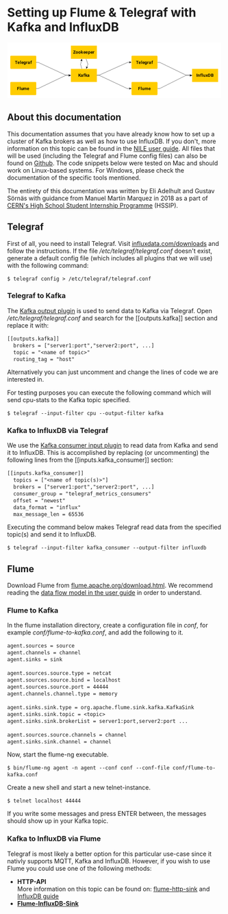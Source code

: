 # Setting up Flume & Telegraf with Kafka and InfluxDB
![image](graph1.png "Graphical representation of the setup")

## About this documentation
This documentation assumes that you have already know how to set up a cluster of Kafka brokers as well as how to use InfluxDB. If you don't, more information on this topic can be found in the [NILE user guide](http://nile-user-guide.web.cern.ch/). All files that will be used (including the Telegraf and Flume config files) can also be found on [Github](https://github.com/gruffo/CERN-HSSIP-Kafka). The code snippets below were tested on Mac and should work on Linux-based systems. For Windows, please check the documentation of the specific tools mentioned.

The entirety of this documentation was written by Eli Adelhult and Gustav Sörnäs with guidance from Manuel Martin Marquez in 2018 as a part of [CERN's High School Student Internship Programme](https://hssip.web.cern.ch/) (HSSIP).

## Telegraf
First of all, you need to install Telegraf. Visit [influxdata.com/downloads](http://influxdata.com/downloads) and follow the instructions. If the file */etc/telegraf/telegraf.conf* doesn't exist, generate a default config file (which includes all plugins that we will use) with the following command:

```
$ telegraf config > /etc/telegraf/telegraf.conf
```

### Telegraf to Kafka
The [Kafka output plugin](https://github.com/influxdata/telegraf/tree/master/plugins/outputs/kafka) is used to send data to Kafka via Telegraf. Open */etc/telegraf/telegraf.conf* and search for the [[outputs.kafka]] section and replace it with:
```
[[outputs.kafka]]
  brokers = ["server1:port","server2:port", ...]
  topic = "<name of topic>"
  routing_tag = "host"
```
Alternatively you can just uncomment and change the lines of code we are interested in.

For testing purposes you can execute the following command which will send cpu-stats to the Kafka topic specified.
```
$ telegraf --input-filter cpu --output-filter kafka
```

### Kafka to InfluxDB via Telegraf
We use the [Kafka consumer input plugin](https://github.com/influxdata/telegraf/tree/master/plugins/inputs/kafka_consumer) to  read data from Kafka and send it to InfluxDB. This is accomplished by replacing (or uncommenting) the following lines from the [[inputs.kafka_consumer]] section:
```
[[inputs.kafka_consumer]]
  topics = ["<name of topic(s)>"]
  brokers = ["server1:port","server2:port", ...]
  consumer_group = "telegraf_metrics_consumers"
  offset = "newest"
  data_format = "influx"
  max_message_len = 65536
```
Executing the command below makes Telegraf read data from the specified topic(s) and send it to InfluxDB.
```
$ telegraf --input-filter kafka_consumer --output-filter influxdb
```



## Flume
Download Flume from [flume.apache.org/download.html](https://flume.apache.org/download.html). We recommend reading the [data flow model in the user guide](https://flume.apache.org/FlumeUserGuide.html#data-flow-model) in order to understand.

### Flume to Kafka
In the flume installation directory, create a configuration file in *conf*, for example *conf/flume-to-kafka.conf*, and add the following to it.

```
agent.sources = source
agent.channels = channel
agent.sinks = sink

agent.sources.source.type = netcat
agent.sources.source.bind = localhost
agent.sources.source.port = 44444
agent.channels.channel.type = memory

agent.sinks.sink.type = org.apache.flume.sink.kafka.KafkaSink
agent.sinks.sink.topic = <topic>
agent.sinks.sink.brokerList = server1:port,server2:port ...

agent.sources.source.channels = channel
agent.sinks.sink.channel = channel
```
Now, start the flume-ng executable.
```
$ bin/flume-ng agent -n agent --conf conf --conf-file conf/flume-to-kafka.conf
```
Create a new shell and start a new telnet-instance.
```
$ telnet localhost 44444
```
If you write some messages and press ENTER between, the messages should show up in your Kafka topic.

### Kafka to InfluxDB via Flume
Telegraf is most likely a better option for this particular use-case since it nativly supports MQTT, Kafka and InfluxDB. However, if you wish to use Flume you could use one of the following methods:

* **HTTP-API**  
More information on this topic can be found on: [flume-http-sink](https://github.com/hmrc/flume-http-sink) and [InfluxDB guide ](https://docs.influxdata.com/influxdb/v1.5/guides/writing_data/)
* **[Flume-InfluxDB-Sink](https://github.com/szaharici/Flume-InfluxDB-Sink)**
